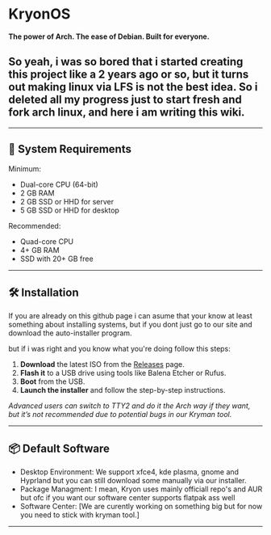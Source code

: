 # KryonOS

**The power of Arch. The ease of Debian. Built for everyone.**

So yeah, i was so bored that i started creating this project like a 2 years ago or so, but it turns out making linux via LFS is not the best idea.
So i deleted all my progress just to start fresh and fork arch linux, and here i am writing this wiki.
---
---


## 💽 System Requirements

Minimum:
- Dual-core CPU (64-bit)
- 2 GB RAM
- 2 GB SSD or HHD for server
- 5 GB SSD or HHD for desktop

Recommended:
- Quad-core CPU
- 4+ GB RAM
- SSD with 20+ GB free

---

## 🛠️ Installation

If you are already on this github page i can asume that your know at least something about installing systems,
but if you dont just go to our site and download the auto-installer program.

but if i was right and you know what you're doing follow this steps:

1. **Download** the latest ISO from the [Releases](https://github.com/kryon-linux/kryon-linux/releases) page.
2. **Flash it** to a USB drive using tools like Balena Etcher or Rufus.
3. **Boot** from the USB.
4. **Launch the installer** and follow the step-by-step instructions.

_Advanced users can switch to TTY2 and do it the Arch way if they want, but it’s not recommended due to potential bugs in our Kryman tool._

---

## 📦 Default Software

- Desktop Environment: We support xfce4, kde plasma, gnome and Hyprland but you can still download some manually via our installer.
- Package Managment: I mean, Kryon uses mainly officiall repo's and AUR but ofc if you want our software center supports flatpak ass well
- Software Center: [We are curently working on something big but for now you need to stick with kryman tool.]

---
